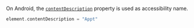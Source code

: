 On Android, the [`contentDescription`](https://developer.android.com/reference/android/view/View.html#attr_android:contentDescription) property is used as accessibility name.

```kotlin
element.contentDescription = "Appt"
```
